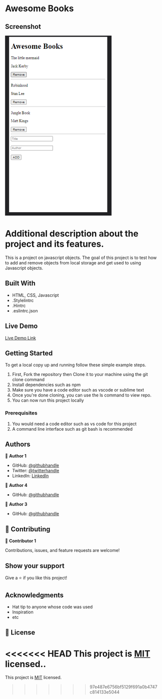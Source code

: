 # Awesome Books

## Screenshot

![screenshot](images/app_screenshot.png)

# Additional description about the project and its features.

This is a project on javascript objects. The goal of this project is to test how to add and remove objects from local storage and get used to using Javascript objects.

## Built With

- HTML, CSS, Javascript
- .Stylelintrc
- .Hintrc
- .eslintrc.json

## Live Demo

[Live Demo Link](http://darrenodi.me/Awesome-books/)

## Getting Started

To get a local copy up and running follow these simple example steps.

1. First, Fork the repository then Clone it to your machine using the git clone command
2. Install dependencies such as npm
3. Make sure you have a code editor such as vscode or sublime text
4. Once you're done cloning, you can use the ls command to view repo.
5. You can now run this project locally

### Prerequisites

1. You would need a code editor such as vs code for this project
2. A command line interface such as git bash is recommended

## Authors

👤 **Author 1**

- GitHub: [@githubhandle](https://github.com/darrenodi)
- Twitter: [@twitterhandle](https://twitter.com/darrenodi)
- LinkedIn: [LinkedIn](https://www.linkedin.com/in/darren-odi-404ba31b2/)

👤 **Author 4**

- GitHub: [@githubhandle](https://github.com/gabrielcoder247)

👤 **Author 3**

- GitHub: [@githubhandle](https://github.com/basnetlaxmi)

## 🤝 Contributing

👤 **Contributor 1**

Contributions, issues, and feature requests are welcome!

## Show your support

Give a ⭐️ if you like this project!

## Acknowledgments

- Hat tip to anyone whose code was used
- Inspiration
- etc

## 📝 License

<<<<<<< HEAD
This project is [MIT](./MIT.md) licensed..
=======
This project is [MIT](./MIT.md) licensed.

> > > > > > > 97e487e6756bf5129f691a0b4747c814133e5044
